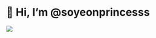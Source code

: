 # 👋 Hi, I’m @soyeonprincesss


<img src="https://img.shields.io/badge/python-pink?style=flat&logo=Sass&logoColor=F1007E"/>
